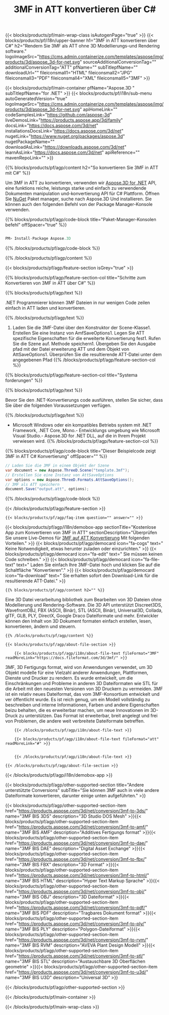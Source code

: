 ﻿---
title: 3MF in ATT konvertieren über C# 
url: /de/net/conversion/3mf-to-att/ 
description: Beispielcode für die Konvertierung von 3MF in ATT C#. Verwenden Sie API Beispielcode für Batch 3MF-Dateien in ATT-Konvertierung innerhalb von VB.NET, Asp.NET oder einer beliebigen .NET-basierten Anwendung.
---
{{< blocks/products/pf/main-wrap-class isAutogenPage="true" >}}
{{< blocks/products/pf/i18n/upper-banner h1="3MF in ATT konvertieren über C#" h2="Rendern Sie 3MF als ATT ohne 3D Modellierungs-und Rendering software." logoImageSrc="https://cms.admin.containerize.com/templates/aspose/img/products/3d/aspose_3d-for-net.svg" sourceAdditionalConversionTag="" additionalConversionTag="ATT" pfName="" subTitlepfName="" downloadUrl="" fileiconsmall1="HTML" fileiconsmall2="JPG" fileiconsmall3="PDF" fileiconsmall4="XML" fileiconsmall5="3MF" >}}

{{< blocks/products/pf/main-container pfName="Aspose.3D " subTitlepfName="for .NET" >}}
{{< blocks/products/pf/i18n/sub-menu autoGeneratedVersion="true" logoImageSrc="https://cms.admin.containerize.com/templates/aspose/img/products/3d/aspose_3d-for-net.svg" apiHomeLink="" codeSamplesLink="https://github.com/aspose-3d" liveDemosLink="https://products.aspose.app/3d/family" docsLink="https://docs.aspose.com/3d/net" installationsDocsLink="https://docs.aspose.com/3d/net" nugetLink="https://www.nuget.org/packages/aspose.3d" nugetPackageName="" downloadAsLink="https://downloads.aspose.com/3d/net" learnAsLink="https://docs.aspose.com/3d/net" apiReference="" mavenRepoLink="" >}}

{{% blocks/products/pf/agp/content h2="So konvertieren Sie 3MF in ATT mit C#" %}}

 Um 3MF in ATT zu konvertieren, verwenden wir
 [Aspose.3D for .NET](https://products.aspose.com/3d/net) 
 API, eine funktions reiche, leistungs starke und einfach zu verwendende Dokumenten manipulation und-konvertierung API für C# Plattform. Öffnen Sie
 [NuGet](https://www.nuget.org/packages/aspose.3d) 
 Paket manager, suche nach
 Aspose.3D 
 Und installieren. Sie können auch den folgenden Befehl von der Package Manager-Konsole verwenden.

{{% blocks/products/pf/agp/code-block title="Paket-Manager-Konsolen befehl" offSpacer="true" %}}

```cs

PM> Install-Package Aspose.3D


```

{{% /blocks/products/pf/agp/code-block %}}

{{% /blocks/products/pf/agp/content %}}

{{< blocks/products/pf/agp/feature-section isGrey="true" >}}

{{% blocks/products/pf/agp/feature-section-col title="Schritte zum Konvertieren von 3MF in ATT über C#" %}}

{{% blocks/products/pf/agp/text %}}

 .NET Programmierer können 3MF Dateien in nur wenigen Code zeilen einfach in ATT laden und konvertieren.

{{% /blocks/products/pf/agp/text %}}

1. Laden Sie die 3MF-Datei über den Konstruktor der Scene-Klasse1. Erstellen Sie eine Instanz von AmfSaveOptions1. Legen Sie ATT spezifische Eigenschaften für die erweiterte Konvertierung fest1. Rufen Sie die Szene auf. Methode speichern1. Übergeben Sie den Ausgabe pfad mit der Datei erweiterung ATT und dem Objekt von AttSaveOptions1. Überprüfen Sie die resultierende ATT-Datei unter dem angegebenen Pfad
{{% /blocks/products/pf/agp/feature-section-col %}}

{{% blocks/products/pf/agp/feature-section-col title="Systema forderungen" %}}

{{% blocks/products/pf/agp/text %}}

 Bevor Sie den .NET-Konvertierungs code ausführen, stellen Sie sicher, dass Sie über die folgenden Voraussetzungen verfügen.

{{% /blocks/products/pf/agp/text %}}

- Microsoft Windows oder ein kompatibles Betriebs system mit .NET Framework, .NET Core, Mono.- Entwicklungs umgebung wie Microsoft Visual Studio.- Aspose.3D for .NET DLL, auf die in Ihrem Projekt verwiesen wird.
{{% /blocks/products/pf/agp/feature-section-col %}}

{{% blocks/products/pf/agp/code-block title="Dieser Beispielcode zeigt 3MF in ATT C# Konvertierung" offSpacer="" %}}

```cs
// Laden Sie die 3MF in einem Objekt der Szene 
var document = new Aspose.ThreeD.Scene("template.3mf");
// Erstellen Sie eine Instanz von AttSaveOptions 
var options = new Aspose.ThreeD.Formats.AttSaveOptions();
// 3MF als ATT speichern 
document.Save("output.att", options); 


```

{{% /blocks/products/pf/agp/code-block %}}

{{< /blocks/products/pf/agp/feature-section >}}

    {{< blocks/products/pf/agp/faq-item question="" answer="" >}}
 

<!-- aboutfile Starts -->

{{< blocks/products/pf/agp/i18n/demobox-app sectionTitle="Kostenlose App zum Konvertieren von 3MF in ATT" sectionDescription="Überprüfen Sie unsere Live-Demos für [3MF auf ATT Konvertierung](https://products.aspose.app/3d/conversion/3mf-to-att) Mit folgenden Vorteilen." >}}
        {{< blocks/products/pf/agp/democard icon="fa-cogs" text=" Keine Notwendigkeit, etwas herunter zuladen oder einzurichten." >}}
        {{< blocks/products/pf/agp/democard icon="fa-edit" text=" Sie müssen keinen Code schreiben." >}}
        {{< blocks/products/pf/agp/democard icon="fa-file-text" text=" Laden Sie einfach Ihre 3MF-Datei hoch und klicken Sie auf die Schaltfläche \"Konvertieren\"." >}}
        {{< blocks/products/pf/agp/democard icon="fa-download" text=" Sie erhalten sofort den Download-Link für die resultierende ATT-Datei." >}}

    {{% blocks/products/pf/agp/content h2="" %}}

 Eine 3D Datei verarbeitung bibliothek zum Bearbeiten von 3D Dateien ohne Modellierung und Rendering-Software. Die 3D API unterstützt Discreet3DS, WavefrontOBJ, FBX (ASCII, Binär), STL (ASCII, Binär), Universal3D, Collada, glTF, GLB, PLY, DirectX, Google Draco Dateiformate und mehr. Entwickler können den Inhalt von 3D Dokument formaten einfach erstellen, lesen, konvertieren, ändern und steuern.



    {{% /blocks/products/pf/agp/content %}}

    {{< blocks/products/pf/agp/about-file-section >}}

        {{< blocks/products/pf/agp/i18n/about-file-text fileFormat="3MF" readMoreLink="https://docs.fileformat.com/3d/3mf/" >}}
3MF, 3D Fertigungs format, wird von Anwendungen verwendet, um 3D Objekt modelle für eine Vielzahl anderer Anwendungen, Plattformen, Dienste und Drucker zu rendern. Es wurde entwickelt, um die Einschränkungen und Probleme in anderen 3D Dateiformaten wie STL für die Arbeit mit den neuesten Versionen von 3D Druckern zu vermeiden. 3MF ist ein relativ neues Dateiformat, das vom 3MF-Konsortium entwickelt und ver öffentlicht wurde. Es ist reich genug, um ein Modell vollständig zu beschreiben und interne Informationen, Farben und andere Eigenschaften beizu behalten, die es erweiterbar machen, um neue Innovationen im 3D-Druck zu unterstützen. Das Format ist erweiterbar, breit angelegt und frei von Problemen, die andere weit verbreitete Dateiformate betreffen.

        {{< /blocks/products/pf/agp/i18n/about-file-text >}}

        {{< blocks/products/pf/agp/i18n/about-file-text fileFormat="att" readMoreLink="#" >}}


        {{< /blocks/products/pf/agp/i18n/about-file-text >}}

    {{< /blocks/products/pf/agp/about-file-section >}}

{{< /blocks/products/pf/agp/i18n/demobox-app >}}

<!-- aboutfile Ends -->

{{< blocks/products/pf/agp/other-supported-section title="Andere unterstützte Conversions" subTitle="Sie können 3MF auch in viele andere Dateiformate konvertieren, darunter einige unten aufgeführten." >}}

{{< blocks/products/pf/agp/other-supported-section-item href="https://products.aspose.com/3d/net/conversion/3mf-to-3ds/" name="3MF BIS 3DS" description="3D Studio DOS Mesh" >}}{{< blocks/products/pf/agp/other-supported-section-item href="https://products.aspose.com/3d/net/conversion/3mf-to-amf/" name="3MF BIS AMF" description="Additives Fertigungs format" >}}{{< blocks/products/pf/agp/other-supported-section-item href="https://products.aspose.com/3d/net/conversion/3mf-to-dae/" name="3MF BIS DAE" description="Digital Asset Exchange" >}}{{< blocks/products/pf/agp/other-supported-section-item href="https://products.aspose.com/3d/net/conversion/3mf-to-fbx/" name="3MF BIS FBX" description="3D Format" >}}{{< blocks/products/pf/agp/other-supported-section-item href="https://products.aspose.com/3d/net/conversion/3mf-to-html/" name="3MF BIS HTML" description="Hyper Text Markup Sprache" >}}{{< blocks/products/pf/agp/other-supported-section-item href="https://products.aspose.com/3d/net/conversion/3mf-to-obj/" name="3MF BIS OBJ" description="3D Dateiformat" >}}{{< blocks/products/pf/agp/other-supported-section-item href="https://products.aspose.com/3d/net/conversion/3mf-to-pdf/" name="3MF BIS PDF" description="Tragbares Dokument format" >}}{{< blocks/products/pf/agp/other-supported-section-item href="https://products.aspose.com/3d/net/conversion/3mf-to-ply/" name="3MF BIS PLY" description="Polygon-Dateiformat" >}}{{< blocks/products/pf/agp/other-supported-section-item href="https://products.aspose.com/3d/net/conversion/3mf-to-rvm/" name="3MF BIS RVM" description="AVEVA Plant Design Modell" >}}{{< blocks/products/pf/agp/other-supported-section-item href="https://products.aspose.com/3d/net/conversion/3mf-to-stl/" name="3MF BIS STL" description="Austauschbare 3D Oberflächen geometrie" >}}{{< blocks/products/pf/agp/other-supported-section-item href="https://products.aspose.com/3d/net/conversion/3mf-to-u3d/" name="3MF BIS U3D" description="Universal 3D" >}}

{{< /blocks/products/pf/agp/other-supported-section >}}

{{< /blocks/products/pf/main-container >}}
    
{{< /blocks/products/pf/main-wrap-class >}}